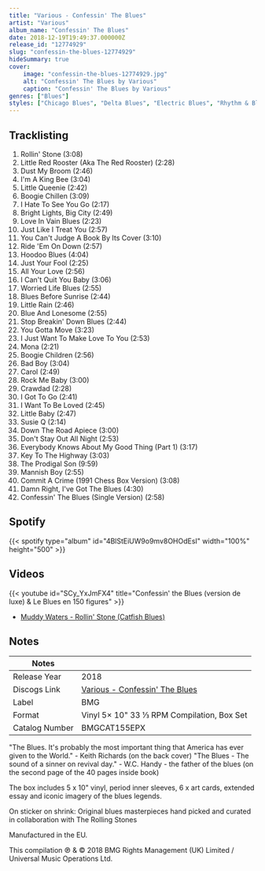 ```yaml
---
title: "Various - Confessin' The Blues"
artist: "Various"
album_name: "Confessin' The Blues"
date: 2018-12-19T19:49:37.000000Z
release_id: "12774929"
slug: "confessin-the-blues-12774929"
hideSummary: true
cover:
    image: "confessin-the-blues-12774929.jpg"
    alt: "Confessin' The Blues by Various"
    caption: "Confessin' The Blues by Various"
genres: ["Blues"]
styles: ["Chicago Blues", "Delta Blues", "Electric Blues", "Rhythm & Blues", "Rock & Roll"]
---
```


## Tracklisting
1. Rollin' Stone (3:08)
2. Little Red Rooster (Aka The Red Rooster) (2:28)
3. Dust My Broom (2:46)
4. I'm A King Bee (3:04)
5. Little Queenie (2:42)
6. Boogie Chillen (3:09)
7. I Hate To See You Go (2:17)
8. Bright Lights, Big City (2:49)
9. Love In Vain Blues (2:23)
10. Just Like I Treat You (2:57)
11. You Can't Judge A Book By Its Cover (3:10)
12. Ride 'Em On Down (2:57)
13. Hoodoo Blues (4:04)
14. Just Your Fool (2:25)
15. All Your Love (2:56)
16. I Can't Quit You Baby (3:06)
17. Worried Life Blues (2:55)
18. Blues Before Sunrise (2:44)
19. Little Rain (2:46)
20. Blue And Lonesome (2:55)
21. Stop Breakin' Down Blues (2:44)
22. You Gotta Move (3:23)
23. I Just Want To Make Love To You (2:53)
24. Mona (2:21)
25. Boogie Children (2:56)
26. Bad Boy (3:04)
27. Carol (2:49)
28. Rock Me Baby (3:00)
29. Crawdad (2:28)
30. I Got To Go (2:41)
31. I Want To Be Loved (2:45)
32. Little Baby (2:47)
33. Susie Q (2:14)
34. Down The Road Apiece (3:00)
35. Don't Stay Out All Night (2:53)
36. Everybody Knows About My Good Thing (Part 1) (3:17)
37. Key To The Highway (3:03)
38. The Prodigal Son (9:59)
39. Mannish Boy (2:55)
40. Commit A Crime (1991 Chess Box Version) (3:08)
41. Damn Right, I've Got The Blues (4:30)
42. Confessin' The Blues (Single Version) (2:58)


## Spotify
{{< spotify type="album" id="4BlStEiUW9o9mv8OHOdEsI" width="100%" height="500" >}}



## Videos
{{< youtube id="SCy_YxJmFX4" title="Confessin' the Blues (version de luxe) & Le Blues en 150 figures" >}}
- [Muddy Waters - Rollin' Stone (Catfish Blues)](https://www.youtube.com/watch?v=4T2hygHu8CI)

## Notes
| Notes          |             |
| ---------------| ----------- |
| Release Year   | 2018 |
| Discogs Link   | [Various - Confessin' The Blues](https://www.discogs.com/release/12774929-Various-Confessin-The-Blues) |
| Label          | BMG |
| Format         | Vinyl 5× 10" 33 ⅓ RPM Compilation, Box Set |
| Catalog Number | BMGCAT155EPX |

"The Blues. It's probably the most important thing that America has ever given to the World." - Keith Richards (on the back cover)
"The Blues - The sound of a sinner on revival day." - W.C. Handy - the father of the blues (on the second page of the 40 pages inside book)

The box includes 5 x 10" vinyl, period inner sleeves, 6 x art cards, extended essay and iconic imagery of the blues legends.

On sticker on shrink:
Original blues masterpieces hand picked and curated in collaboration with The Rolling Stones

Manufactured in the EU.

This compilation ℗ & © 2018 BMG Rights Management (UK) Limited / Universal Music Operations Ltd.
